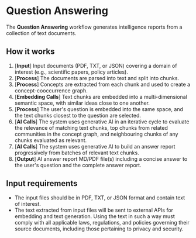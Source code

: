 # Question Answering

The **Question Answering** workflow generates intelligence reports from a collection of text documents.

## How it works

1. [**Input**] Input documents (PDF, TXT, or JSON) covering a domain of interest (e.g., scientific papers, policy articles).
2. [**Process**] The documents are parsed into text and split into chunks.
3. [**Process**] Concepts are extracted from each chunk and used to create a concept-cooccurrence graph.
4. [**Embedding Calls**] Text chunks are embedded into a multi-dimensional semantic space, with similar ideas close to one another.
5. [**Process**] The user's question is embedded into the same space, and the text chunks closest to the question are selected.
6. [**AI Calls**] The system uses generative AI in an iterative cycle to evaluate the relevance of matching text chunks, top chunks from related communities in the concept graph, and neighbouring chunks of any chunks evaluated as relevant.
7. [**AI Calls**] The system uses generative AI to build an answer report progressively from batches of relevant text chunks.
8. [**Output**] AI answer report MD/PDF file(s) including a concise answer to the user's question and the complete answer report.

## Input requirements

- The input files should be in PDF, TXT, or JSON format and contain text of interest.
- The text extracted from input files will be sent to external APIs for embedding and text generation. Using the text in such a way must comply with all applicable laws, regulations, and policies governing their source documents, including those pertaining to privacy and security.

